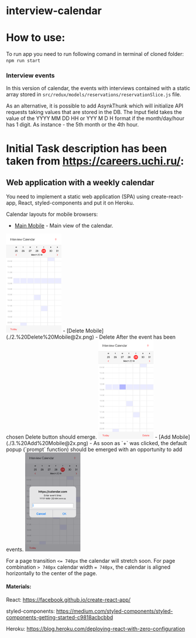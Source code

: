 # interview-calendar

# How to use:

To run app you need to run following comand in terminal of cloned folder: `npm run start`

### Interview events

In this version of calendar, the events with interviews contained with a static array stored in `src/redux/models/reservations/reservationSlice.js` file.

As an alternative, it is possible to add AsynkThunk which will initialize API requests taking values that are stored in the DB.
The Input field takes the value of the YYYY MM DD HH or YYY M D H format if the month/day/hour has 1 digit. As instance - the 5th month or the 4th hour.

# Initial Task description has been taken from https://careers.uchi.ru/:

## Web application with a weekly calendar

You need to implement a static web application (SPA) using create-react-app, React, styled-components and put it on Heroku.

Calendar layouts for mobile browsers:

- [Main Mobile](./1.%20Main%20Mobile@2x.png) - Main view of the calendar.

<img src="https://github.com/Suselfluf/react-calendar/blob/main/design-assets/1.%20Main%20Mobile%402x.png" width="30%" height="30%" />
- [Delete Mobile](./2.%20Delete%20Mobile@2x.png) - Delete After the event has been chosen Delete button should emerge.

<img src="https://github.com/Suselfluf/react-calendar/blob/main/design-assets/2.%20Delete%20Mobile%402x.png" width="30%" height="30%" />
- [Add Mobile](./3.%20Add%20Mobile@2x.png) - As soon as `+` was clicked, the default popup (`prompt` function) should be emerged with an opportunity to add events.

<img src="https://github.com/Suselfluf/react-calendar/blob/main/design-assets/3.%20Add%20Mobile%402x.png" width="30%" height="30%" />

For a page transition `<= 740px` the calendar will stretch soon. For page combination `> 740px` calendar width `= 740px`, the calendar is aligned horizontally to the center of the page.

#### Materials:

React:
https://facebook.github.io/create-react-app/

styled-components:
https://medium.com/styled-components/styled-components-getting-started-c9818acbcbbd

Heroku:
https://blog.heroku.com/deploying-react-with-zero-configuration
